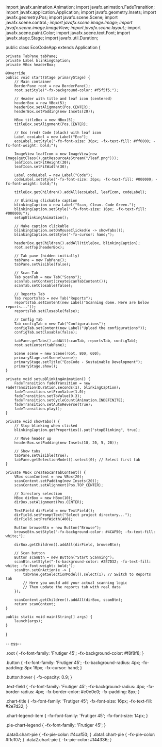import javafx.animation.Animation;
import javafx.animation.FadeTransition;
import javafx.application.Application;
import javafx.geometry.Insets;
import javafx.geometry.Pos;
import javafx.scene.Scene;
import javafx.scene.control.*;
import javafx.scene.image.Image;
import javafx.scene.image.ImageView;
import javafx.scene.layout.*;
import javafx.scene.paint.Color;
import javafx.scene.text.Font;
import javafx.stage.Stage;
import javafx.util.Duration;

public class EcoCodeApp extends Application {

    private TabPane tabPane;
    private Label blinkingCaption;
    private VBox headerBox;

    @Override
    public void start(Stage primaryStage) {
        // Main container
        BorderPane root = new BorderPane();
        root.setStyle("-fx-background-color: #f5f5f5;");

        // Header with title and leaf icon (centered)
        headerBox = new VBox(5);
        headerBox.setAlignment(Pos.CENTER);
        headerBox.setPadding(new Insets(20));

        HBox titleBox = new HBox(5);
        titleBox.setAlignment(Pos.CENTER);

        // Eco (red) Code (black) with leaf icon
        Label ecoLabel = new Label("Eco");
        ecoLabel.setStyle("-fx-font-size: 36px; -fx-text-fill: #ff0000; -fx-font-weight: bold;");

        ImageView leafIcon = new ImageView(new Image(getClass().getResourceAsStream("/leaf.png")));
        leafIcon.setFitHeight(30);
        leafIcon.setFitWidth(30);

        Label codeLabel = new Label("Code");
        codeLabel.setStyle("-fx-font-size: 36px; -fx-text-fill: #000000; -fx-font-weight: bold;");

        titleBox.getChildren().addAll(ecoLabel, leafIcon, codeLabel);

        // Blinking clickable caption
        blinkingCaption = new Label("Scan, Clean. Code Green.");
        blinkingCaption.setStyle("-fx-font-size: 16px; -fx-text-fill: #000000;");
        setupBlinkingAnimation();

        // Make caption clickable
        blinkingCaption.setOnMouseClicked(e -> showTabs());
        blinkingCaption.setStyle("-fx-cursor: hand;");

        headerBox.getChildren().addAll(titleBox, blinkingCaption);
        root.setTop(headerBox);

        // Tab pane (hidden initially)
        tabPane = new TabPane();
        tabPane.setVisible(false);
        
        // Scan Tab
        Tab scanTab = new Tab("Scans");
        scanTab.setContent(createScanTabContent());
        scanTab.setClosable(false);

        // Reports Tab
        Tab reportsTab = new Tab("Reports");
        reportsTab.setContent(new Label("Scanning done. Here are below reports..."));
        reportsTab.setClosable(false);

        // Config Tab
        Tab configTab = new Tab("Configurations");
        configTab.setContent(new Label("Upload the configurations"));
        configTab.setClosable(false);

        tabPane.getTabs().addAll(scanTab, reportsTab, configTab);
        root.setCenter(tabPane);

        Scene scene = new Scene(root, 800, 600);
        primaryStage.setScene(scene);
        primaryStage.setTitle("EcoCode - Sustainable Development");
        primaryStage.show();
    }

    private void setupBlinkingAnimation() {
        FadeTransition fadeTransition = new FadeTransition(Duration.seconds(1), blinkingCaption);
        fadeTransition.setFromValue(1.0);
        fadeTransition.setToValue(0.3);
        fadeTransition.setCycleCount(Animation.INDEFINITE);
        fadeTransition.setAutoReverse(true);
        fadeTransition.play();
    }

    private void showTabs() {
        // Stop blinking when clicked
        blinkingCaption.getProperties().put("stopBlinking", true);
        
        // Move header up
        headerBox.setPadding(new Insets(10, 20, 5, 20));
        
        // Show tabs
        tabPane.setVisible(true);
        tabPane.getSelectionModel().select(0); // Select first tab
    }

    private VBox createScanTabContent() {
        VBox scanContent = new VBox(20);
        scanContent.setPadding(new Insets(20));
        scanContent.setAlignment(Pos.TOP_CENTER);

        // Directory selection
        HBox dirBox = new HBox(10);
        dirBox.setAlignment(Pos.CENTER);
        
        TextField dirField = new TextField();
        dirField.setPromptText("Select project directory...");
        dirField.setPrefWidth(400);
        
        Button browseBtn = new Button("Browse");
        browseBtn.setStyle("-fx-background-color: #4CAF50; -fx-text-fill: white;");
        
        dirBox.getChildren().addAll(dirField, browseBtn);

        // Scan button
        Button scanBtn = new Button("Start Scanning");
        scanBtn.setStyle("-fx-background-color: #2E7D32; -fx-text-fill: white; -fx-font-weight: bold;");
        scanBtn.setOnAction(e -> {
            tabPane.getSelectionModel().select(1); // Switch to Reports tab
            // Here you would add your actual scanning logic
            // Then update the reports tab with real data
        });

        scanContent.getChildren().addAll(dirBox, scanBtn);
        return scanContent;
    }

    public static void main(String[] args) {
        launch(args);
    }
}


-- css--

.root {
    -fx-font-family: 'Frutiger 45';
    -fx-background-color: #f8f8f8;
}

.button {
    -fx-font-family: 'Frutiger 45';
    -fx-background-radius: 4px;
    -fx-padding: 8px 16px;
    -fx-cursor: hand;
}

.button:hover {
    -fx-opacity: 0.9;
}

.text-field {
    -fx-font-family: 'Frutiger 45';
    -fx-background-radius: 4px;
    -fx-border-radius: 4px;
    -fx-border-color: #e0e0e0;
    -fx-padding: 8px;
}

.chart-title {
    -fx-font-family: 'Frutiger 45';
    -fx-font-size: 16px;
    -fx-text-fill: #2e7d32;
}

.chart-legend-item {
    -fx-font-family: 'Frutiger 45';
    -fx-font-size: 14px;
}

.pie-chart-legend {
    -fx-font-family: 'Frutiger 45';
}

.data0.chart-pie { -fx-pie-color: #4caf50; }
.data1.chart-pie { -fx-pie-color: #ffc107; }
.data2.chart-pie { -fx-pie-color: #f44336; }
